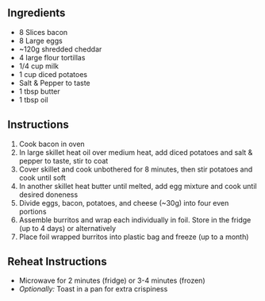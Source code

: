 ## Ingredients

- 8 Slices bacon
- 8 Large eggs
- ~120g shredded cheddar
- 4 large flour tortillas
- 1/4 cup milk
- 1 cup diced potatoes
- Salt & Pepper to taste
- 1 tbsp butter
- 1 tbsp oil

## Instructions

1. Cook bacon in oven
2. In large skillet heat oil over medium heat, add diced potatoes and salt & pepper to taste, stir to coat
3. Cover skillet and cook unbothered for 8 minutes, then stir potatoes and cook until soft
4. In another skillet heat butter until melted, add egg mixture and cook until desired doneness
5. Divide eggs, bacon, potatoes, and cheese (~30g) into four even portions
6. Assemble burritos and wrap each individually in foil. Store in the fridge (up to 4 days) or alternatively
7. Place foil wrapped burritos into plastic bag and freeze (up to a month)

## Reheat Instructions

- Microwave for 2 minutes (fridge) or 3-4 minutes (frozen)
- *Optionally:* Toast in a pan for extra crispiness 